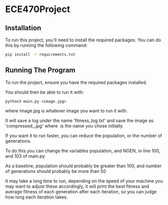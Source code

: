 # ECE470Project

## Installation

To run this project, you'll need to install the required packages. You can do this by running the following command:

```bash
pip install -r requirements.txt
```
## Running The Program

To run the project, ensure you have the required packages installed. 

You should then be able to run it with:
```
python3 main.py <image.jpg>
```

where image.jpg is whatever image you want to run it with.

It will save a log under the name 'fitness_log.txt' and save the image as 'compressed_<image>.jpg' where <image> is the name you chose initially

If you want it to run faster, you can reduce the population, or the number of generations. 

To do this you can change the variables population, and NGEN, in line 100, and 103 of main.py

As a baseline, population should probably be greater than 100, and number of generations should probably be more than 50

It may take a long time to run, depending on the speed of your machine you may want to adjust these accordingly, it will print the best fitness and average fitness of each generation after each iteration, so you can judge how long each iteration takes. 